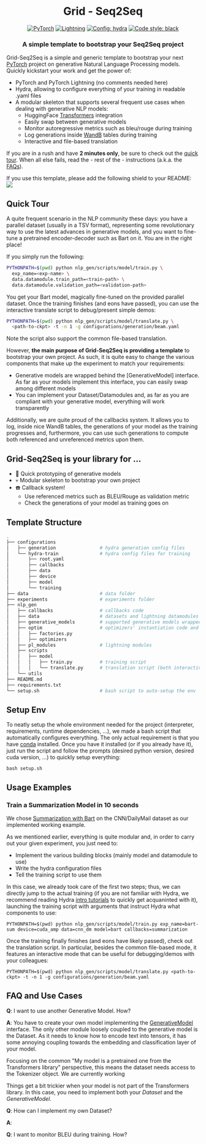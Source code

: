 <h1 align="center">
  Grid - Seq2Seq
</h1>

<p align="center">
  <a href="https://pytorch.org/get-started/locally/"><img alt="PyTorch" src="https://img.shields.io/badge/PyTorch-orange?style=for-the-badge&logo=pytorch"></a>
  <a href="https://pytorchlightning.ai/"><img alt="Lightning" src="https://img.shields.io/badge/-Lightning-blueviolet?style=for-the-badge"></a>
  <a href="https://hydra.cc/"><img alt="Config: hydra" src="https://img.shields.io/badge/config-hydra-blue?style=for-the-badge"></a>
  <a href="https://black.readthedocs.io/en/stable/"><img alt="Code style: black" src="https://img.shields.io/badge/code%20style-black-black.svg?style=for-the-badge"></a>
</p>

<h3 align="center">
  A simple template to bootstrap your Seq2Seq project
</h3>

Grid-Seq2Seq is a simple and generic template to bootstrap your next [PyTorch](https://pytorch.org) project on generative 
Natural Language Processing models.
Quickly kickstart your work and get the power of:
* PyTorch and PyTorch Lightning (no comments needed here)
* Hydra, allowing to configure everything of your training in readable .yaml files
* A modular skeleton that supports several frequent use cases when dealing with generative NLP models:
    * HuggingFace [Transformers](https://github.com/huggingface/transformers) integration
    * Easily swap between generative models
    * Monitor autoregressive metrics such as bleu/rouge during training
    * Log generations inside [WandB](https://wandb.ai) tables during training
    * Interactive and file-based translation
  
If you are in a rush and have **2 minutes only**, be sure to check out the [quick tour](#quick-tour). 
When all else fails, read the - rest of the - instructions (a.k.a. the [FAQs](#faq-and-use-cases)).

If you use this template, please add the following shield to your README:
<br>
[![](https://img.shields.io/badge/-NLP--Gen-blueviolet?style=for-the-badge&logo=github)](https://github.com/poccio/nlp-gen)

## Quick Tour

A quite frequent scenario in the NLP community these days: you have a parallel dataset (usually in a TSV format),
representing some revolutionary way to use the latest advances in generative models, and you want to fine-tune a pretrained
encoder-decoder such as Bart on it. You are in the right place!

If you simply run the following:
```bash
PYTHONPATH=$(pwd) python nlp_gen/scripts/model/train.py \
  exp_name=<exp-name> \
  data.datamodule.train_path=<train-path> \
  data.datamodule.validation_path=<validation-path>
```
You get your Bart model, magically fine-tuned on the provided parallel dataset.
Once the training finishes (and eons have passed), 
you can use the interactive translate script to debug/present simple demos:
```bash
PYTHONPATH=$(pwd) python nlp_gen/scripts/model/translate.py \
  <path-to-ckpt> -t -n 1 -g configurations/generation/beam.yaml
```
Note the script also support the common file-based translation.

However, **the main purpose of Grid-Seq2Seq is providing a template** to bootstrap your own project. 
As such, it is quite easy to change the various components that make up the experiment to match your requirements:
* Generative models are wrapped behind the [GenerativeModel] interface. As far as your models implement this interface, 
  you can easily swap among different models
* You can implement your Dataset/Datamodules and, as far as you are compliant with your generative model, everything will
  work transparently
  
Additionally, we are quite proud of the callbacks system. It allows you to log, inside nice WandB tables, the generations of your model as the training
progresses and, furthermore, you can use such generations to compute both referenced and unreferenced metrics upon them.

## Grid-Seq2Seq is your library for ...

* :rocket: Quick prototyping of generative models
* :skull: Modular skeleton to bootstrap your own project
* :telephone: Callback system! 
  * Use referenced metrics such as BLEU/Rouge as validation metric
  * Check the generations of your model as training goes on

## Template Structure

```bash
.
├── configurations
│   ├── generation                # hydra generation config files
│   └── hydra-train               # hydra config files for training
│       ├── root.yaml
│       ├── callbacks
│       ├── data
│       ├── device
│       ├── model
│       └── training
├── data                          # data folder
├── experiments                   # experiments folder
├── nlp_gen       
│   ├── callbacks                 # callbacks code
│   ├── data                      # datasets and lightning datamodules
│   ├── generative_models         # supported generative models wrapped behind an interface
│   ├── optim                     # optimizers' instantiation code and custom optimizers
│   │   ├── factories.py
│   │   ├── optimizers
│   ├── pl_modules                # lightning modules
│   ├── scripts                   
│   │   ├── model                 
│   │   │   ├── train.py          # training script
│   │   │   └── translate.py      # translation script (both interactive and file mode supported)
│   └── utils
├── README.md
├── requirements.txt
└── setup.sh                      # bash script to auto-setup the env
```

## Setup Env

To neatly setup the whole environment needed for the project (interpreter, requirements, runtime dependencies, ...), 
we made a bash script that automatically configures everything. The only actual requirement is that you have [conda](https://docs.conda.io/projects/conda/en/latest/index.html)
installed. Once you have it installed (or if you already have it), just run the script and follow the prompts (desired python version, desired cuda version, ...) to quickly setup everything:

```
bash setup.sh
```

## Usage Examples

### Train a Summarization Model in 10 seconds

We chose [Summarization with Bart](https://www.aclweb.org/anthology/2020.acl-main.703.pdf) on the CNN/DailyMail dataset as our implemented working example.

As we mentioned earlier, everything is quite modular and, in order to carry out your given experiment, you just need to:
* Implement the various building blocks (mainly model and datamodule to use)
* Write the hydra configuration files
* Tell the training script to use them

In this case, we already took care of the first two steps; thus, we can directly jump to the actual training
(if you are not familiar with Hydra, we recommend reading Hydra [intro tutorials](https://hydra.cc/docs/tutorials/intro) to quickly get acquaninted with it),
launching the training script with arguments that instruct Hydra what components to use:

```
PYTHONPATH=$(pwd) python nlp_gen/scripts/model/train.py exp_name=bart-sum device=cuda_amp data=cnn_dm model=bart callbacks=summarization
```

Once the training finally finishes (and eons have likely passed), check out the translation script. In particular, besides
the common file-based mode, it features an interactive mode that can be useful for debugging/demos with your colleagues:

```
PYTHONPATH=$(pwd) python nlp_gen/scripts/model/translate.py <path-to-ckpt> -t -n 1 -g configurations/generation/beam.yaml
```

## FAQ and Use Cases

**Q**: I want to use another Generative Model. How?

**A**: You have to create your own model implementing the [GenerativeModel]() interface. The only other module loosely coupled
to the generative model is the Dataset. As it needs to know how to encode text into tensors, it has some annoying coupling towards
the embedding and classification layer of your model.

Focusing on the common "My model is a pretrained one from the Transformers library" perspective, this means the dataset
needs access to the Tokenizer object. We are currently working 

Things get a bit trickier when your model is not part of the Transformers library. In this case, you need to implement 
both your *Dataset* and the *GenerativeModel*.

**Q**: How can I implement my own Dataset? 

**A**: 

**Q**: I want to monitor BLEU during training. How?




